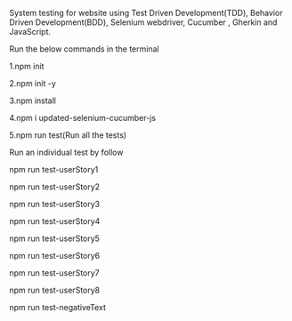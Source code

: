 System testing for website using Test Driven Development(TDD), Behavior Driven Development(BDD), Selenium webdriver, Cucumber , Gherkin and JavaScript.

Run the below commands in the terminal

1.npm init

2.npm init -y

3.npm install

4.npm i updated-selenium-cucumber-js

5.npm run test(Run all the tests)

Run an individual test by follow

npm run test-userStory1

npm run test-userStory2

npm run test-userStory3

npm run test-userStory4

npm run test-userStory5

npm run test-userStory6

npm run test-userStory7

npm run test-userStory8

npm run test-negativeText
